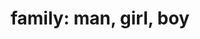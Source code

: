 ---
layout: people&body
title: "family: man, girl, boy"
emoji: family__man_girl_boy
permalink: 👨‍👧‍👦.html
---
